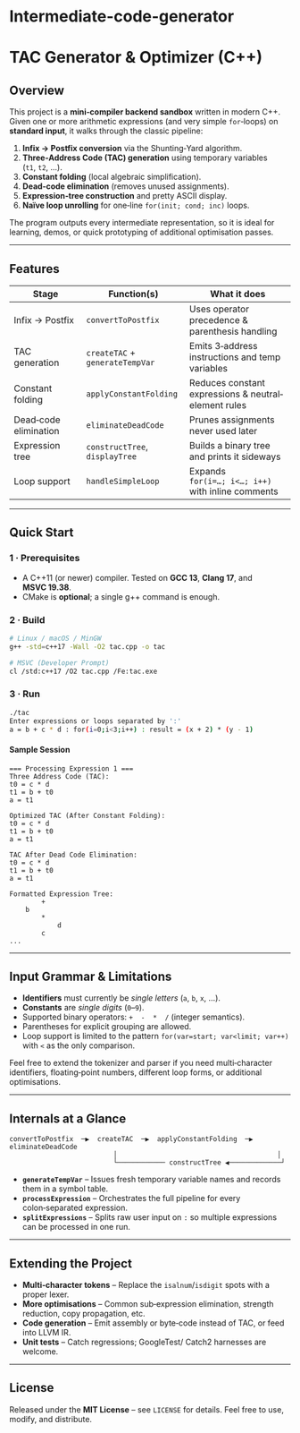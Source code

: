 # Intermediate-code-generator
# TAC Generator & Optimizer (C++)

## Overview

This project is a **mini‑compiler backend sandbox** written in modern C++.
Given one or more arithmetic expressions (and very simple `for`‑loops) on **standard input**, it walks through the classic pipeline:

1. **Infix → Postfix conversion** via the Shunting‑Yard algorithm.
2. **Three‑Address Code (TAC) generation** using temporary variables (`t1`, `t2`, …).
3. **Constant folding** (local algebraic simplification).
4. **Dead‑code elimination** (removes unused assignments).
5. **Expression‑tree construction** and pretty ASCII display.
6. **Naïve loop unrolling** for one‑line `for(init; cond; inc)` loops.

The program outputs every intermediate representation, so it is ideal for learning, demos, or quick prototyping of additional optimisation passes.

---

## Features

| Stage                 | Function(s)                     | What it does                                         |
| --------------------- | ------------------------------- | ---------------------------------------------------- |
| Infix → Postfix       | `convertToPostfix`              | Uses operator precedence & parenthesis handling      |
| TAC generation        | `createTAC` + `generateTempVar` | Emits 3‑address instructions and temp variables      |
| Constant folding      | `applyConstantFolding`          | Reduces constant expressions & neutral‐element rules |
| Dead‑code elimination | `eliminateDeadCode`             | Prunes assignments never used later                  |
| Expression tree       | `constructTree`, `displayTree`  | Builds a binary tree and prints it sideways          |
| Loop support          | `handleSimpleLoop`              | Expands `for(i=…; i<…; i++)` with inline comments    |

---

## Quick Start

### 1 · Prerequisites

* A C++11 (or newer) compiler. Tested on **GCC 13**, **Clang 17**, and **MSVC 19.38**.
* CMake is **optional**; a single g++ command is enough.

### 2 · Build

```bash
# Linux / macOS / MinGW
g++ -std=c++17 -Wall -O2 tac.cpp -o tac

# MSVC (Developer Prompt)
cl /std:c++17 /O2 tac.cpp /Fe:tac.exe
```

### 3 · Run

```bash
./tac
Enter expressions or loops separated by ':'
a = b + c * d : for(i=0;i<3;i++) : result = (x + 2) * (y - 1)
```

#### Sample Session

```text
=== Processing Expression 1 ===
Three Address Code (TAC):
t0 = c * d
t1 = b + t0
a = t1

Optimized TAC (After Constant Folding):
t0 = c * d
t1 = b + t0
a = t1

TAC After Dead Code Elimination:
t0 = c * d
t1 = b + t0
a = t1

Formatted Expression Tree:
        +
    b
        *
            d
        c
...
```

---

## Input Grammar & Limitations

* **Identifiers** must currently be *single letters* (`a`, `b`, `x`, …).
* **Constants** are *single digits* (`0`–`9`).
* Supported binary operators: `+  -  *  /` (integer semantics).
* Parentheses for explicit grouping are allowed.
* Loop support is limited to the pattern `for(var=start; var<limit; var++)` with `<` as the only comparison.

Feel free to extend the tokenizer and parser if you need multi‑character identifiers, floating‑point numbers, different loop forms, or additional optimisations.

---

## Internals at a Glance

```
convertToPostfix  ─▶  createTAC  ─▶  applyConstantFolding  ─▶  eliminateDeadCode
                          │                                        │
                          └──────────── constructTree ◀─────────────┘
```

* **`generateTempVar`** – Issues fresh temporary variable names and records them in a symbol table.
* **`processExpression`** – Orchestrates the full pipeline for every colon‑separated expression.
* **`splitExpressions`** – Splits raw user input on `:` so multiple expressions can be processed in one run.

---

## Extending the Project

* **Multi‑character tokens** – Replace the `isalnum`/`isdigit` spots with a proper lexer.
* **More optimisations** – Common sub‑expression elimination, strength reduction, copy propagation, etc.
* **Code generation** – Emit assembly or byte‑code instead of TAC, or feed into LLVM IR.
* **Unit tests** – Catch regressions; GoogleTest/ Catch2 harnesses are welcome.

---

## License

Released under the **MIT License** – see `LICENSE` for details. Feel free to use, modify, and distribute.
